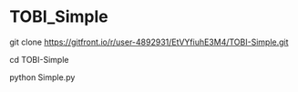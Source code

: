 # TOBI_Simple


git clone https://gitfront.io/r/user-4892931/EtVYfiuhE3M4/TOBI-Simple.git

cd TOBI-Simple

python Simple.py
